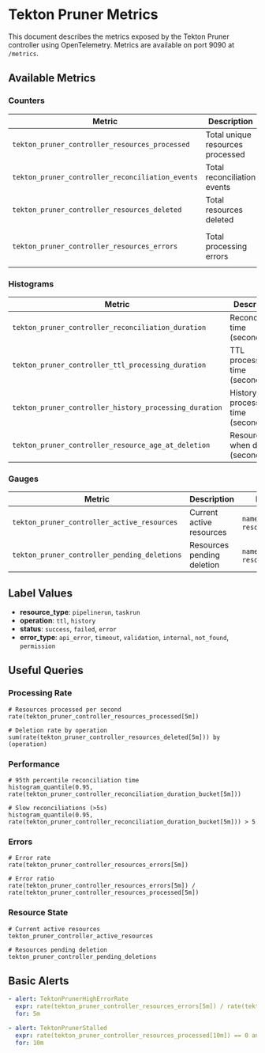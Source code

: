 # Tekton Pruner Metrics

This document describes the metrics exposed by the Tekton Pruner controller using OpenTelemetry. Metrics are available on port 9090 at `/metrics`.

## Available Metrics

### Counters

| Metric | Description | Labels |
|--------|-------------|--------|
| `tekton_pruner_controller_resources_processed` | Total unique resources processed | `namespace`, `resource_type`, `status` |
| `tekton_pruner_controller_reconciliation_events` | Total reconciliation events | `namespace`, `resource_type`, `status` |
| `tekton_pruner_controller_resources_deleted` | Total resources deleted | `namespace`, `resource_type`, `operation` |
| `tekton_pruner_controller_resources_errors` | Total processing errors | `namespace`, `resource_type`, `error_type`, `reason` |

### Histograms

| Metric | Description | Labels |
|--------|-------------|--------|
| `tekton_pruner_controller_reconciliation_duration` | Reconciliation time (seconds) | `namespace`, `resource_type` |
| `tekton_pruner_controller_ttl_processing_duration` | TTL processing time (seconds) | `namespace`, `resource_type`, `operation` |
| `tekton_pruner_controller_history_processing_duration` | History processing time (seconds) | `namespace`, `resource_type`, `operation` |
| `tekton_pruner_controller_resource_age_at_deletion` | Resource age when deleted (seconds) | `namespace`, `resource_type`, `operation` |

### Gauges

| Metric | Description | Labels |
|--------|-------------|--------|
| `tekton_pruner_controller_active_resources` | Current active resources | `namespace`, `resource_type` |
| `tekton_pruner_controller_pending_deletions` | Resources pending deletion | `namespace`, `resource_type` |

## Label Values

- **resource_type**: `pipelinerun`, `taskrun`
- **operation**: `ttl`, `history`
- **status**: `success`, `failed`, `error`
- **error_type**: `api_error`, `timeout`, `validation`, `internal`, `not_found`, `permission`

## Useful Queries

### Processing Rate
```promql
# Resources processed per second
rate(tekton_pruner_controller_resources_processed[5m])

# Deletion rate by operation
sum(rate(tekton_pruner_controller_resources_deleted[5m])) by (operation)
```

### Performance
```promql
# 95th percentile reconciliation time
histogram_quantile(0.95, rate(tekton_pruner_controller_reconciliation_duration_bucket[5m]))

# Slow reconciliations (>5s)
histogram_quantile(0.95, rate(tekton_pruner_controller_reconciliation_duration_bucket[5m])) > 5
```

### Errors
```promql
# Error rate
rate(tekton_pruner_controller_resources_errors[5m])

# Error ratio
rate(tekton_pruner_controller_resources_errors[5m]) / rate(tekton_pruner_controller_resources_processed[5m])
```

### Resource State
```promql
# Current active resources
tekton_pruner_controller_active_resources

# Resources pending deletion  
tekton_pruner_controller_pending_deletions
```

## Basic Alerts

```yaml
- alert: TektonPrunerHighErrorRate
  expr: rate(tekton_pruner_controller_resources_errors[5m]) / rate(tekton_pruner_controller_resources_processed[5m]) > 0.1
  for: 5m

- alert: TektonPrunerStalled
  expr: rate(tekton_pruner_controller_resources_processed[10m]) == 0 and tekton_pruner_controller_active_resources > 0
  for: 10m
```
